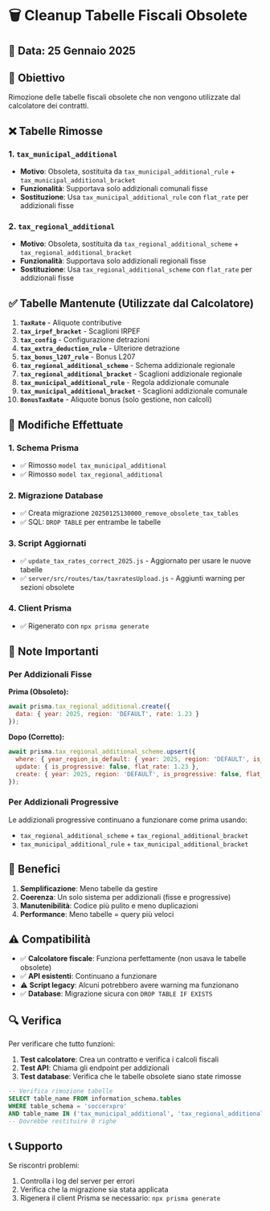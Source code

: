 # 🗑️ Cleanup Tabelle Fiscali Obsolete

## 📅 Data: 25 Gennaio 2025

## 🎯 Obiettivo
Rimozione delle tabelle fiscali obsolete che non vengono utilizzate dal calcolatore dei contratti.

## ❌ Tabelle Rimosse

### 1. `tax_municipal_additional`
- **Motivo**: Obsoleta, sostituita da `tax_municipal_additional_rule` + `tax_municipal_additional_bracket`
- **Funzionalità**: Supportava solo addizionali comunali fisse
- **Sostituzione**: Usa `tax_municipal_additional_rule` con `flat_rate` per addizionali fisse

### 2. `tax_regional_additional`
- **Motivo**: Obsoleta, sostituita da `tax_regional_additional_scheme` + `tax_regional_additional_bracket`
- **Funzionalità**: Supportava solo addizionali regionali fisse
- **Sostituzione**: Usa `tax_regional_additional_scheme` con `flat_rate` per addizionali fisse

## ✅ Tabelle Mantenute (Utilizzate dal Calcolatore)

1. **`TaxRate`** - Aliquote contributive
2. **`tax_irpef_bracket`** - Scaglioni IRPEF
3. **`tax_config`** - Configurazione detrazioni
4. **`tax_extra_deduction_rule`** - Ulteriore detrazione
5. **`tax_bonus_l207_rule`** - Bonus L207
6. **`tax_regional_additional_scheme`** - Schema addizionale regionale
7. **`tax_regional_additional_bracket`** - Scaglioni addizionale regionale
8. **`tax_municipal_additional_rule`** - Regola addizionale comunale
9. **`tax_municipal_additional_bracket`** - Scaglioni addizionale comunale
10. **`BonusTaxRate`** - Aliquote bonus (solo gestione, non calcoli)

## 🔧 Modifiche Effettuate

### 1. Schema Prisma
- ✅ Rimosso `model tax_municipal_additional`
- ✅ Rimosso `model tax_regional_additional`

### 2. Migrazione Database
- ✅ Creata migrazione `20250125130000_remove_obsolete_tax_tables`
- ✅ SQL: `DROP TABLE` per entrambe le tabelle

### 3. Script Aggiornati
- ✅ `update_tax_rates_correct_2025.js` - Aggiornato per usare le nuove tabelle
- ✅ `server/src/routes/tax/taxratesUpload.js` - Aggiunti warning per sezioni obsolete

### 4. Client Prisma
- ✅ Rigenerato con `npx prisma generate`

## 🚨 Note Importanti

### Per Addizionali Fisse
**Prima (Obsoleto):**
```javascript
await prisma.tax_regional_additional.create({
  data: { year: 2025, region: 'DEFAULT', rate: 1.23 }
});
```

**Dopo (Corretto):**
```javascript
await prisma.tax_regional_additional_scheme.upsert({
  where: { year_region_is_default: { year: 2025, region: 'DEFAULT', is_default: true } },
  update: { is_progressive: false, flat_rate: 1.23 },
  create: { year: 2025, region: 'DEFAULT', is_progressive: false, flat_rate: 1.23, is_default: true }
});
```

### Per Addizionali Progressive
Le addizionali progressive continuano a funzionare come prima usando:
- `tax_regional_additional_scheme` + `tax_regional_additional_bracket`
- `tax_municipal_additional_rule` + `tax_municipal_additional_bracket`

## 🎯 Benefici

1. **Semplificazione**: Meno tabelle da gestire
2. **Coerenza**: Un solo sistema per addizionali (fisse e progressive)
3. **Manutenibilità**: Codice più pulito e meno duplicazioni
4. **Performance**: Meno tabelle = query più veloci

## ⚠️ Compatibilità

- ✅ **Calcolatore fiscale**: Funziona perfettamente (non usava le tabelle obsolete)
- ✅ **API esistenti**: Continuano a funzionare
- ⚠️ **Script legacy**: Alcuni potrebbero avere warning ma funzionano
- ✅ **Database**: Migrazione sicura con `DROP TABLE IF EXISTS`

## 🔍 Verifica

Per verificare che tutto funzioni:

1. **Test calcolatore**: Crea un contratto e verifica i calcoli fiscali
2. **Test API**: Chiama gli endpoint per addizionali
3. **Test database**: Verifica che le tabelle obsolete siano state rimosse

```sql
-- Verifica rimozione tabelle
SELECT table_name FROM information_schema.tables 
WHERE table_schema = 'soccerxpro' 
AND table_name IN ('tax_municipal_additional', 'tax_regional_additional');
-- Dovrebbe restituire 0 righe
```

## 📞 Supporto

Se riscontri problemi:
1. Controlla i log del server per errori
2. Verifica che la migrazione sia stata applicata
3. Rigenera il client Prisma se necessario: `npx prisma generate`








